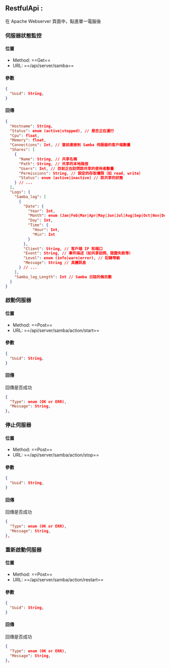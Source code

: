 ## RestfulApi :

在 Apache Webserver 頁面中，點進單一電腦後

### 伺服器狀態監控

#### 位置

- Method: ==Get==
- URL: ==/api/server/samba==

#### 參數

```Json
{
  "Uuid": String,
}
```

#### 回傳

```json
{
  "Hostname": String,
  "Status": enum (active|stopped), // 是否正在運行
  "Cpu": float,
  "Memory": float,
  "Connections": Int, // 當前連接到 Samba 伺服器的客戶端數量
  "Shares": [
    {
      "Name": String, // 共享名稱
      "Path": String, // 共享的本地路徑
      "Users": Int, // 目前正在訪問該共享的使用者數量
      "Permissions": String, // 設定的存取權限（如 read, write）
      "Status": enum (active|inactive) // 該共享的狀態
    } // ...
  ],
  "Logs": {
    "Samba_log": [
      {
        "Date": {
          "Year": Int,
          "Month": enum (Jan|Feb|Mar|Apr|May|Jun|Jul|Aug|Sep|Oct|Nov|Dec),
          "Day": Int,
          "Time": {
            "Hour": Int,
            "Min": Int
          }
        },
        "Client": String, // 客戶端 IP 和端口
        "Event": String, // 事件描述（如共享訪問、認證失敗等）
        "Level": enum (info|warn|error), // 記錄等級
        "Message": String // 具體訊息
      } // ...
    ],
    "Samba_log_Length": Int // Samba 日誌的條目數
  }
}
```

### 啟動伺服器

#### 位置

- Method: ==Post==
- URL: ==/api/server/samba/action/start==

#### 參數

```Json
{
  "Uuid": String,
}
```

#### 回傳

回傳是否成功

```json
{
  "Type": enum (OK or ERR),
  "Message": String,
},
```

### 停止伺服器

#### 位置

- Method: ==Post==
- URL: ==/api/server/samba/action/stop==

#### 參數

```Json
{
  "Uuid": String,
}
```

#### 回傳

回傳是否成功

```json
{
  "Type": enum (OK or ERR),
  "Message": String,
},
```

### 重新啟動伺服器

#### 位置

- Method: ==Post==
- URL: ==/api/server/samba/action/restart==

#### 參數

```Json
{
  "Uuid": String,
}
```

#### 回傳

回傳是否成功

```json
{
  "Type": enum (OK or ERR),
  "Message": String,
},
```
